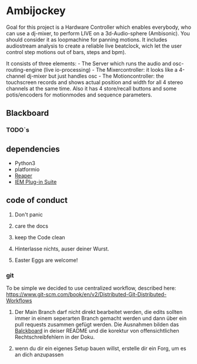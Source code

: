 # Ambijockey

Goal for this project is a Hardware Controller which enables everybody, who can use a dj-mixer, to perform 
LIVE on a 3d-Audio-sphere (Ambisonic). You should consider it as loopmachine for panning motions. It 
includes audiostream analysis to create a reliable live beatclock, wich let the user control step motions 
out of bars, steps and bpm). 

It consists of three elements:
    - The Server which runs the audio and osc-routing-engine (live io-processing)
    - The Mixercontroller: it looks like a 4-channel dj-mixer but just handles osc
    - The Motioncontroller: the touchscreen records and shows actual position and width for all 4 stereo 
      channels at the same time. Also it has 4 store/recall buttons and some potis/encoders for motionmodes 
      and sequence parameters.

## Blackboard

### TODO`s

## dependencies

- Python3
- platformio
- [Reaper](https://www.reaper.fm/)
- [IEM Plug-in Suite](https://plugins.iem.at/)

## code of conduct

1. Don't panic

2. care the docs

3. keep the Code clean

4. Hinterlasse nichts, auser deiner Wurst.

5. Easter Eggs are welcome!

### git

To be simple we decided to use centralized workflow, described here:
https://www.git-scm.com/book/en/v2/Distributed-Git-Distributed-Workflows

1. Der Main Branch darf nicht direkt bearbeitet werden, die edits sollten immer in einem seperarten Branch gemacht werden und dann über ein pull requests zusammen gefügt werden. Die Ausnahmen bilden das [Balckboard](#Balckboard) in deiser README und die korektur von offensichtlichen Rechtschreibfehlern in der Doku.

2. wenn du dir ein eigenes Setup bauen willst, erstelle dir ein Forg, um es an dich anzupassen
